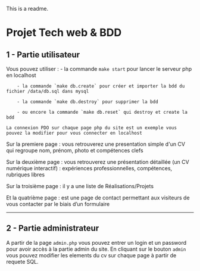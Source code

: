 This is a readme.

# Projet Tech web & BDD

## 1 - Partie utilisateur

Vous pouvez utiliser :
        - la commande `make start` pour lancer le serveur php en localhost

        - la commande `make db.create` pour créer et importer la bdd du fichier /data/db.sql dans mysql

        - la commande `make db.destroy` pour supprimer la bdd
        
        - ou encore la commande `make db.reset` qui destroy et create la bdd
        
` La connexion PDO sur chaque page php du site est un exemple vous pouvez la modifier pour vous connecter en localhost  `

Sur la premiere page : vous retrouverez une presentation simple d'un CV qui regroupe nom, prénom, photo et compétences clefs

Sur la deuxième page : vous retrouverez une présentation détaillée (un CV numérique interactif) : expériences professionnelles, compétences, rubriques libres 

Sur la troisième page : il y a une liste de Réalisations/Projets

Et la quatrième page : est une page de contact permettant aux visiteurs de vous contacter par le biais d’un formulaire

-----------------------------------------------------------------------------------------------------------------------------------

## 2 - Partie administrateur

A partir de la page ` admin.php ` vous pouvez entrer un login et un password pour avoir accès à la partie admin du site. En cliquant sur le bouton ` admin ` vous pouvez modifier les elements du cv sur chaque page à partir de requete SQL.
